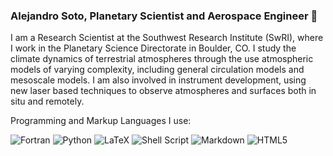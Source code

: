### Alejandro Soto, Planetary Scientist and Aerospace Engineer 👋

I am a Research Scientist at the Southwest Research Institute (SwRI), where I work in the Planetary Science Directorate in Boulder, CO. I study the climate dynamics of terrestrial atmospheres through the use atmospheric models of varying complexity, including general circulation models and mesoscale models. I am also involved in instrument development, using new laser based techniques to observe atmospheres and surfaces both in situ and remotely. 

Programming and Markup Languages I use:

![Fortran](https://img.shields.io/badge/Fortran-%23734F96.svg?style=flat&logo=fortran&logoColor=white)
![Python](https://img.shields.io/badge/python-3670A0?style=flat&logo=python&logoColor=ffdd54)
![LaTeX](https://img.shields.io/badge/latex-%23008080.svg?style=flat&logo=latex&logoColor=white)
![Shell Script](https://img.shields.io/badge/shell_script-%23121011.svg?style=flat&logo=gnu-bash&logoColor=white&labelColor=blue&color=blue)
![Markdown](https://img.shields.io/badge/markdown-%23000000.svg?style=flat&logo=markdown&logoColor=white)
![HTML5](https://img.shields.io/badge/html5-%23E34F26.svg?style=flat&logo=html5&logoColor=white)

<!--
**soto97/soto97** is a ✨ _special_ ✨ repository because its `README.md` (this file) appears on your GitHub profile.

Here are some ideas to get you started:

- 🔭 I’m currently working on ...
- 🌱 I’m currently learning ...
- 👯 I’m looking to collaborate on ...
- 🤔 I’m looking for help with ...
- 💬 Ask me about ...
- 📫 How to reach me: ...
- 😄 Pronouns: ...
- ⚡ Fun fact: ...
-->

